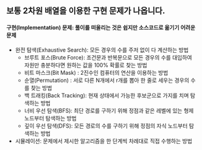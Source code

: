 ## 보통 2차원 배열을 이용한 구현 문제가 나옵니다.
#### 구현(Implementation) 문제: 풀이를 떠올리는 것은 쉽지만 소스코드로 옮기기 어려운 문제
  * 완전 탐색(Exhaustive Search): 모든 경우의 수를 주저 없이 다 계산하는 방법
    - 브루트 포스(Brute Force): 조건문과 반복문으로 모든 경우의 수를 대입하여 자원만 충분하다면 원하는 값을 100% 확률로 찾는 방법
    - 비트 마스크(Bit Mask) : 2진수인 컴퓨터의 연산을 이용하는 방법
    - 순열(Permutation) : 서로 다른 N개에서 r개를 뽑아 한 줄로 세우는 경우의 수를 찾는 방법
    - 백 트래킹(Back Tracking): 현재 상태에서 가능한 후보군으로 가지를 치며 탐색하는 방법
    - 너비 우선 탐색(BFS): 최단 경로를 구하기 위해 정점과 같은 레벨에 있는 형제 노드부터 탐색하는 방법
    - 깊이 우선 탐색(DFS): 모든 경로의 수를 구하기 위해 정점의 자식 노드부터 탐색하는 방법
  * 시뮬레이션: 문제에서 제시한 알고리즘을 한 단계씩 차례대로 직접 수행하는 방법